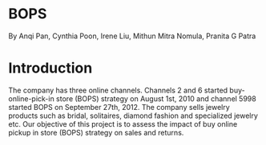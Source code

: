 # BOPS
By Anqi Pan, Cynthia Poon, Irene Liu, Mithun Mitra Nomula, Pranita G Patra

Introduction
=============
The company has three online channels. Channels 2 and 6 started buy-online-pick-in store (BOPS) strategy on August 1st, 2010 and channel 5998 started BOPS on September 27th, 2012. The company sells jewelry products such as bridal, solitaires, diamond fashion and specialized jewelry etc. Our objective of this project is to assess the impact of buy online pickup in store (BOPS) strategy on sales and returns.
